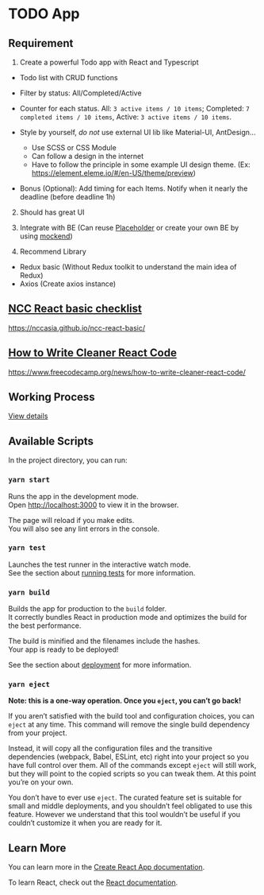 # TODO App 
## Requirement

1. Create a powerful Todo app with React and Typescript

- Todo list with CRUD functions
- Filter by status: All/Completed/Active
- Counter for each status. All: `3 active items / 10 items`; Completed: `7 completed items / 10 items`, Active: `3 active items / 10 items`.
- Style by yourself, *do not* use external UI lib like Material-UI, AntDesign...
    + Use SCSS or CSS Module
    + Can follow a design in the internet
    + Have to follow the principle in some example UI design theme. (Ex: https://element.eleme.io/#/en-US/theme/preview)

- Bonus (Optional): Add timing for each Items. Notify when it nearly the deadline (before deadline 1h)

2. Should has great UI

3. Integrate with BE (Can reuse [Placeholder](https://jsonplaceholder.typicode.com/) or create your own BE by using [mockend](https://mockend.com/))

4. Recommend Library 

- Redux basic (Without Redux toolkit to understand the main idea of Redux)
- Axios (Create axios instance)

## [NCC React basic checklist](https://nccasia.github.io/ncc-react-basic/)

https://nccasia.github.io/ncc-react-basic/

## [How to Write Cleaner React Code](https://www.freecodecamp.org/news/how-to-write-cleaner-react-code/)

https://www.freecodecamp.org/news/how-to-write-cleaner-react-code/

## Working Process

[View details](https://ops.nccsoft.vn/DefaultCollection/ncc-front-end-training/_wiki/wikis/ncc-front-end-training.wiki/448/About)

## Available Scripts

In the project directory, you can run:

### `yarn start`

Runs the app in the development mode.\
Open [http://localhost:3000](http://localhost:3000) to view it in the browser.

The page will reload if you make edits.\
You will also see any lint errors in the console.

### `yarn test`

Launches the test runner in the interactive watch mode.\
See the section about [running tests](https://facebook.github.io/create-react-app/docs/running-tests) for more information.

### `yarn build`

Builds the app for production to the `build` folder.\
It correctly bundles React in production mode and optimizes the build for the best performance.

The build is minified and the filenames include the hashes.\
Your app is ready to be deployed!

See the section about [deployment](https://facebook.github.io/create-react-app/docs/deployment) for more information.

### `yarn eject`

**Note: this is a one-way operation. Once you `eject`, you can’t go back!**

If you aren’t satisfied with the build tool and configuration choices, you can `eject` at any time. This command will remove the single build dependency from your project.

Instead, it will copy all the configuration files and the transitive dependencies (webpack, Babel, ESLint, etc) right into your project so you have full control over them. All of the commands except `eject` will still work, but they will point to the copied scripts so you can tweak them. At this point you’re on your own.

You don’t have to ever use `eject`. The curated feature set is suitable for small and middle deployments, and you shouldn’t feel obligated to use this feature. However we understand that this tool wouldn’t be useful if you couldn’t customize it when you are ready for it.

## Learn More

You can learn more in the [Create React App documentation](https://facebook.github.io/create-react-app/docs/getting-started).

To learn React, check out the [React documentation](https://reactjs.org/).
